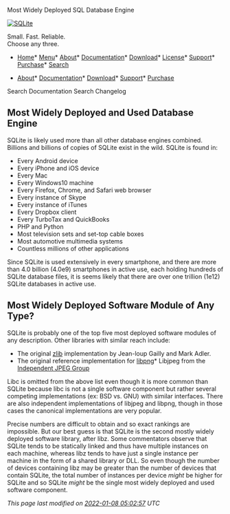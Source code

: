 




Most Widely Deployed SQL Database Engine




[![SQLite](images/sqlite370_banner.gif)](index.html)


Small. Fast. Reliable.  
Choose any three.


* [Home](index.html)* [Menu](javascript:void(0))* [About](about.html)* [Documentation](docs.html)* [Download](download.html)* [License](copyright.html)* [Support](support.html)* [Purchase](prosupport.html)* [Search](javascript:void(0))




* [About](about.html)* [Documentation](docs.html)* [Download](download.html)* [Support](support.html)* [Purchase](prosupport.html)






Search Documentation
Search Changelog







## Most Widely Deployed and Used Database Engine


SQLite is likely used more than all other database engines
combined. Billions and billions of copies
of SQLite exist in the wild. SQLite is found in:

* Every Android device
* Every iPhone and iOS device
* Every Mac
* Every Windows10 machine
* Every Firefox, Chrome, and Safari web browser
* Every instance of Skype
* Every instance of iTunes
* Every Dropbox client
* Every TurboTax and QuickBooks
* PHP and Python
* Most television sets and set\-top cable boxes
* Most automotive multimedia systems
* Countless millions of other applications


Since SQLite is used extensively in every smartphone, and there are
more than 4\.0 billion (4\.0e9\) smartphones in active use, each holding
hundreds of
SQLite database files, it is seems likely that there are over one trillion
(1e12\) SQLite databases in active use.

## Most Widely Deployed Software Module of Any Type?


SQLite is probably one of the top five most deployed
software modules of any description. 
Other libraries with similar reach include:

* The original [zlib](http://zlib.net) implementation by
Jean\-loup Gailly and Mark Adler.
* The original reference implementation for
[libpng](http://www.libpng.org)* Libjpeg from the [Independent JPEG Group](http://ijg.org)



Libc is omitted from the above list even though
it is more common than SQLite because
libc is not a single software component but rather several
competing implementations (ex: BSD vs. GNU) with similar interfaces.
There are also independent implementations of libjpeg and libpng,
though in those cases the canonical implementations are very popular.




Precise numbers are difficult to obtain and so exact rankings
are impossible. But our best guess is that SQLite is the second
mostly widely deployed software library, after libz.
Some commentators observe that SQLite tends
to be statically linked and thus have multiple instances on
each machine, whereas libz tends to have just
a single instance per machine in the form of a shared library or DLL.
So even though the number of devices containing libz
may be greater than the number of
devices that contain SQLite, the total number of instances per device
*might* be higher for SQLite and so SQLite *might*
be the single most widely deployed and used software component.



*This page last modified on [2022\-01\-08 05:02:57](https://sqlite.org/docsrc/honeypot) UTC* 








